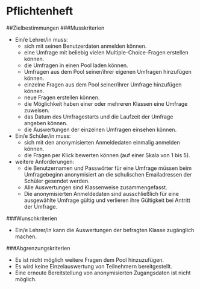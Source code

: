 # Pflichtenheft
##Zielbestimmungen
###Musskriterien
* Ein/e Lehrer/in muss:
	* sich mit seinen Benutzerdaten anmelden können.
	* eine Umfrage mit beliebig vielen Multiple-Choice-Fragen erstellen können.
	* die Umfragen in einen Pool laden können.
	* Umfragen aus dem Pool seiner/ihrer eigenen Umfragen hinzufügen können.
	* einzelne Fragen aus dem Pool seiner/ihrer Umfrage hinzufügen können.
	* neue Fragen erstellen können.
	* die Möglichkeit haben einer oder mehreren Klassen eine Umfrage zuweisen.
	* das Datum des Umfragestarts und die Laufzeit der Umfrage angeben können.
	* die Auswertungen der einzelnen Umfragen einsehen können.
* Ein/e Schüler/in muss:
	* sich mit den anonymisierten  Anmeldedaten einmalig anmelden können.
	* die Fragen per Klick bewerten können (auf einer Skala von 1 bis 5).
* weitere Anforderungen:
	* die Benutzernamen und Passwörter für eine Umfrage müssen beim Umfragebeginn anonymisiert an die schulischen Emailadressen der Schüler gesendet werden.
	* Alle Auswertungen sind Klassenweise zusammengefasst.
	* Die anonymisierten Anmeldedaten sind ausschließlich für eine ausgewählte Umfrage gültig und verlieren ihre Gültigkeit bei Antritt der Umfrage.

###Wunschkriterien
* Ein/e Lehrer/in kann die Auswertungen der befragten Klasse zugänglich machen.

###Abgrenzungskriterien
* Es ist nicht möglich weitere Fragen dem Pool hinzuzufügen. 
* Es wird keine Einzelauswertung von Teilnehmern bereitgestellt. 
* Eine erneute Bereitstellung von anonymisierten Zugangsdaten ist nicht möglich.



